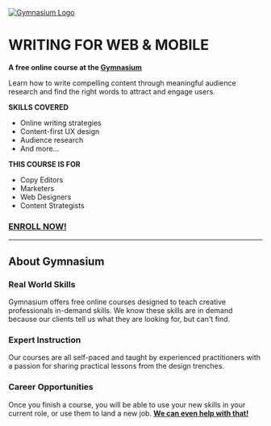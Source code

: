 [![Gymnasium Logo](https://gymnasium.github.io/cms/img/gymnasium-logo-gray.svg)](http://thegymnasium.com)

# WRITING FOR WEB & MOBILE

**A free online course at the [Gymnasium](http://thegymnasium.com)**

Learn how to write compelling content through meaningful audience research and find the right words to attract and engage users.

**SKILLS COVERED**

- Online writing strategies
- Content-first UX design
- Audience research
- And more…

**THIS COURSE IS FOR**

- Copy Editors
- Marketers
- Web Designers
- Content Strategists


### [ENROLL NOW!](http://thegymnasium.com/courses/GYM/105/0/about)

---

## About Gymnasium


### Real World Skills

Gymnasium offers free online courses designed to teach creative professionals in-demand skills. We know these skills are in demand because our clients tell us what they are looking for, but can't find.


### Expert Instruction

Our courses are all self-paced and taught by experienced practitioners with a passion for sharing practical lessons from the design trenches.

### Career Opportunities

Once you finish a course, you will be able to use your new skills in your current role, or use them to land a new job. **[We can even help with that!](http://aquent.com/find-work/?utm_source=thegymnasium&utm_medium=github&utm_campaign=readmejobs)**
